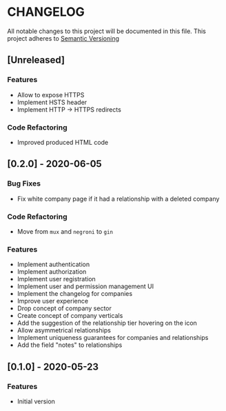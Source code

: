 # CHANGELOG
All notable changes to this project will be documented in this file.
This project adheres to [Semantic Versioning](http://semver.org/spec/v2.0.0.html)

<a name="unreleased"></a>
## [Unreleased]
### Features
- Allow to expose HTTPS
- Implement HSTS header
- Implement HTTP -> HTTPS redirects

### Code Refactoring
- Improved produced HTML code

<a name="0.2.0"></a>
## [0.2.0] - 2020-06-05
### Bug Fixes
- Fix white company page if it had a relationship with a deleted company

### Code Refactoring
- Move from `mux` and `negroni` to `gin`

### Features
- Implement authentication
- Implement authorization
- Implement user registration
- Implement user and permission management UI
- Implement the changelog for companies
- Improve user experience
- Drop concept of company sector
- Create concept of company verticals
- Add the suggestion of the relationship tier hovering on the icon
- Allow asymmetrical relationships
- Implement uniqueness guarantees for companies and relationships
- Add the field "notes" to relationships

<a name="0.1.0"></a>
## [0.1.0] - 2020-05-23
### Features
- Initial version
